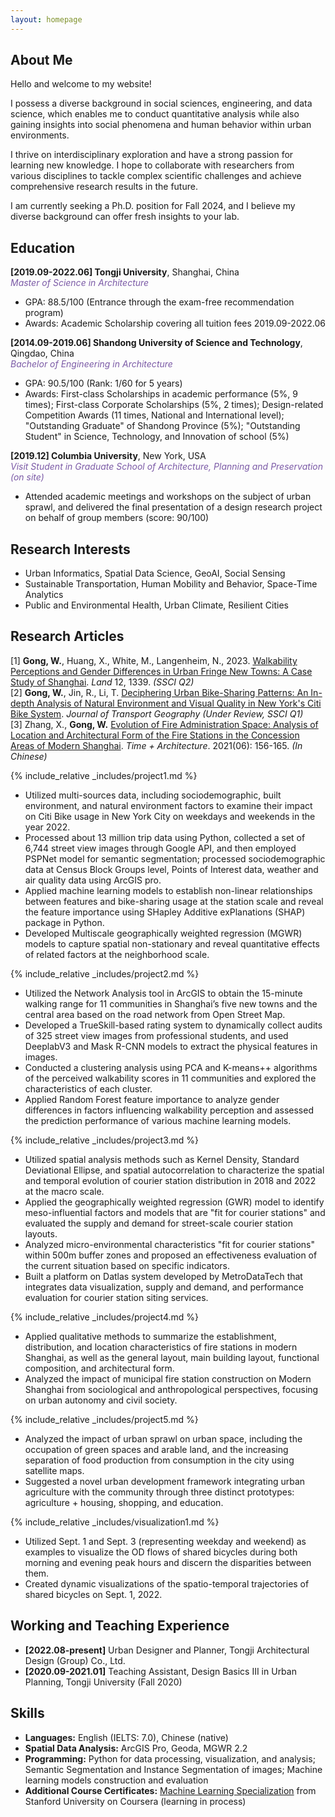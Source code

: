```yaml
---
layout: homepage
---
```


## About Me
<!-- 
I'm a <a href="https://med.nyu.edu/departments-institutes/population-health/divisions-sections-centers/biostatistics/" target="_blank"> Biostatistics</a> Ph.D. candidate at <a href="https://www.nyu.edu/" target="_blank"> New York University</a>'s <a href="https://med.nyu.edu/" target="_blank"> Grossman School of Medicine</a>, specifically within the <a href="https://med.nyu.edu/research/sackler-institute-graduate-biomedical-sciences/" target="_blank"> Vilcek institute of Biomedical Sciences</a> and the Department of <a href="https://med.nyu.edu/departments-institutes/population-health/" target="_blank"> Population Health</a>. Under the mentorship of Prof.  
working under the mentorship of Prof.<a href="https://med.nyu.edu/faculty/thaddeus-tarpey" target="_blank"> Thaddeus Tarpey</a>. My research involves developing statistical models that cater to high-dimensional complex data, such as functional and imaging data.

In the summer of 2022, I had the opportunity to work as a Data Scientist Intern at <a href="https://about.google" target="_blank"> Google</a>, where I applied my statistical skills to real-world problems. 
Prior to joining the Ph.D. program, I completed my master's degree in Biostatistics and Data Science from <a href="https://www.cornell.edu" target = "_blank"> Cornell University</a> advised by Prof. <a href= "https://www.idiaz.xyz" target = "_blank"> Iván Díaz</a>, and my bachelor's degree in International Finance from <a href="https://www.cueb.edu.cn" target = "_blank"> Capital University of Economics and Business</a>. 

Outside of academia, I began my journey as a professional swimmer at the age of 5 and went on to achieve several regional and national championships. I'm also passionate about Chinese calligraphy, and my artwork has been exhibited in top galleries and museums including the <a href="http://www.namoc.org/" target="_blank"> National Art Museum of China (Beijing)</a>. In addition, I am also interested in oil painting, and aeromodelling.
-->

Hello and welcome to my website!

I possess a diverse background in social sciences, engineering, and data science, which enables me to conduct quantitative analysis while also gaining insights into social phenomena and human behavior within urban environments.

I thrive on interdisciplinary exploration and have a strong passion for learning new knowledge. I hope to collaborate with researchers from various disciplines to tackle complex scientific challenges and achieve comprehensive research results in the future.

I am currently seeking a Ph.D. position for Fall 2024, and I believe my diverse background can offer fresh insights to your lab.

<!-- 
To learn more about my academic journey, please explore my <a href="assets/files/Coursera Machine Learning Specialization.pdf" target="_blank">Statement of Purpose</a>.
-->

## Education
**[2019.09-2022.06] Tongji University**, Shanghai, China  
<i style="color:#7b5aa6">Master of Science in Architecture</i>
- GPA: 88.5/100 (Entrance through the exam-free recommendation program)
- Awards: Academic Scholarship covering all tuition fees 2019.09-2022.06

**[2014.09-2019.06] Shandong University of Science and Technology**, Qingdao, China  
<i style="color:#7b5aa6">Bachelor of Engineering in Architecture</i>
- GPA: 90.5/100 (Rank: 1/60 for 5 years)
- Awards: First-class Scholarships in academic performance (5%, 9 times); First-class Corporate Scholarships (5%, 2 times); Design-related Competition Awards (11 times, National and International level); "Outstanding Graduate" of Shandong Province (5%); "Outstanding Student" in Science, Technology, and Innovation of school (5%)

**[2019.12] Columbia University**, New York, USA  
<i style="color:#7b5aa6">Visit Student in Graduate School of Architecture, Planning and Preservation (on site)</i>
- Attended academic meetings and workshops on the subject of urban sprawl, and delivered the final presentation of a design research project on behalf of group members (score: 90/100)


## Research Interests
<!-- 
- **Manifold Learning:** positive semi-definite manifolds learning
- **Machine Learning:** fairness AI, penalization and augmentation methods
- **Functional Data Analysis:** functional regression, and clustering methods
- **High-Dimensional Statistics:** matrix-valued regression and clustering, positive semi-definite matrices estimations
-->

- Urban Informatics, Spatial Data Science, GeoAI, Social Sensing
- Sustainable Transportation, Human Mobility and Behavior, Space-Time Analytics
- Public and Environmental Health, Urban Climate, Resilient Cities


## Research Articles
[1] **Gong, W.**, Huang, X., White, M., Langenheim, N., 2023. <a href="https://doi.org/10.3390/land12071339" target="_blank"> Walkability Perceptions and Gender Differences in Urban Fringe New Towns: A Case Study of Shanghai</a>. *Land* 12, 1339. *(SSCI Q2)*  
[2] **Gong, W.**, Jin, R., Li, T. <a href="assets/files/project1.pdf" target="_blank"> Deciphering Urban Bike-Sharing Patterns: An In-depth Analysis of Natural Environment and Visual Quality in New York's Citi Bike System</a>. *Journal of Transport Geography (Under Review, SSCI Q1)*  
[3] Zhang, X., **Gong, W.** <a href="https://doi.org/10.13717/j.cnki.ta.2021.06.025" target="_blank"> Evolution of Fire Administration Space: Analysis of Location and Architectural Form of the Fire Stations in the Concession Areas of Modern Shanghai</a>. *Time + Architecture*. 2021(06): 156-165. *(In Chinese)*

{% include_relative _includes/project1.md %}
-	Utilized multi-sources data, including sociodemographic, built environment, and natural environment factors to examine their impact on Citi Bike usage in New York City on weekdays and weekends in the year 2022.
-	Processed about 13 million trip data using Python, collected a set of 6,744 street view images through Google API, and then employed PSPNet model for semantic segmentation; processed sociodemographic data at Census Block Groups level, Points of Interest data, weather and air quality data using ArcGIS pro.
-	Applied machine learning models to establish non-linear relationships between features and bike-sharing usage at the station scale and reveal the feature importance using SHapley Additive exPlanations (SHAP) package in Python.
-	Developed Multiscale geographically weighted regression (MGWR) models to capture spatial non-stationary and reveal quantitative effects of related factors at the neighborhood scale.

{% include_relative _includes/project2.md %}
-	Utilized the Network Analysis tool in ArcGIS to obtain the 15-minute walking range for 11 communities in Shanghai’s five new towns and the central area based on the road network from Open Street Map.
-	Developed a TrueSkill-based rating system to dynamically collect audits of 325 street view images from professional students, and used DeeplabV3 and Mask R-CNN models to extract the physical features in images.
-	Conducted a clustering analysis using PCA and K-means++ algorithms of the perceived walkability scores in 11 communities and explored the characteristics of each cluster.
-	Applied Random Forest feature importance to analyze gender differences in factors influencing walkability perception and assessed the prediction performance of various machine learning models.

{% include_relative _includes/project3.md %}
-	Utilized spatial analysis methods such as Kernel Density, Standard Deviational Ellipse, and spatial autocorrelation to characterize the spatial and temporal evolution of courier station distribution in 2018 and 2022 at the macro scale.
-	Applied the geographically weighted regression (GWR) model to identify meso-influential factors and models that are "fit for courier stations" and evaluated the supply and demand for street-scale courier station layouts.
-	Analyzed micro-environmental characteristics "fit for courier stations" within 500m buffer zones and proposed an effectiveness evaluation of the current situation based on specific indicators.
-	Built a platform on Datlas system developed by MetroDataTech that integrates data visualization, supply and demand, and performance evaluation for courier station siting services.

{% include_relative _includes/project4.md %}
-	Applied qualitative methods to summarize the establishment, distribution, and location characteristics of fire stations in modern Shanghai, as well as the general layout, main building layout, functional composition, and architectural form.
-	Analyzed the impact of municipal fire station construction on Modern Shanghai from sociological and anthropological perspectives, focusing on urban autonomy and civil society.

{% include_relative _includes/project5.md %}
-	Analyzed the impact of urban sprawl on urban space, including the occupation of green spaces and arable land, and the increasing separation of food production from consumption in the city using satellite maps.
-	Suggested a novel urban development framework integrating urban agriculture with the community through three distinct prototypes: agriculture + housing, shopping, and education.

{% include_relative _includes/visualization1.md %}
-	Utilized Sept. 1 and Sept. 3 (representing weekday and weekend) as examples to visualize the OD flows of shared bicycles during both morning and evening peak hours and discern the disparities between them.
- Created dynamic visualizations of the spatio-temporal trajectories of shared bicycles on Sept. 1, 2022.



## Working and Teaching Experience

<!--
- **[Feb. 2023]** <a href="https://www.sciencedirect.com/science/article/pii/S089990072200346X" target="_blank">*Low muscle mass is associated with a higher risk of all–cause and cardiovascular disease–specific mortality in cancer survivors*</a> has been accepted by **Nutrition**. 
- **[Aug. 2021]** <a href="https://www.jmcp.org/doi/full/10.18553/jmcp.2021.27.10.1482" target="_blank">*Validation of EHR medication fill data obtained through electronic linkage with pharmacies*</a> has been accepted by the **Journal of Managed Care & Specialty Pharmacy**.
- **[Jan. 2021]** <a href="https://onlinelibrary.wiley.com/doi/abs/10.1111/jocd.13486" target="_blank">*Quantitative evaluation of rejuvenation treatment of nasolabial fold wrinkles by regression model and 3D photography*</a> has been accepted by the **Journal of Cosmetic Dermatology**.
-->
- **[2022.08-present]** Urban Designer and Planner, Tongji Architectural Design (Group) Co., Ltd.  
- **[2020.09-2021.01]** Teaching Assistant, Design Basics III in Urban Planning, Tongji University (Fall 2020) 

## Skills
- **Languages:** English (IELTS: 7.0), Chinese (native)
- **Spatial Data Analysis:** ArcGIS Pro, Geoda, MGWR 2.2
- **Programming:** Python for data processing, visualization, and analysis; Semantic Segmentation and Instance Segmentation of images; Machine learning models construction and evaluation
- **Additional Course Certificates:** <a href="assets/files/Coursera Machine Learning Specialization.pdf" target="_blank">Machine Learning Specialization</a> from Stanford University on Coursera (learning in process)





